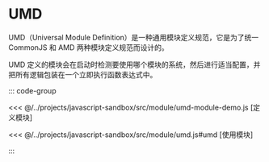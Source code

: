 # UMD

UMD（Universal Module Definition）是一种通用模块定义规范，它是为了统一 CommonJS 和 AMD 两种模块定义规范而设计的。

UMD 定义的模块会在启动时检测要使用哪个模块的系统，然后进行适当配置，并把所有逻辑包装在一个立即执行函数表达式中。

::: code-group

<<< @/../projects/javascript-sandbox/src/module/umd-module-demo.js [定义模块]

<<< @/../projects/javascript-sandbox/src/module/umd.js#umd [使用模块]

:::
